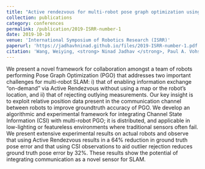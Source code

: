 ```yaml
---
title: "Active rendezvous for multi-robot pose graph optimization using sensing over Wi-Fi"
collection: publications
category: conferences
permalink: /publication/2019-ISRR-number-1
date: 2019-10-10
venue: 'International Symposium of Robotics Research (ISRR)'
paperurl: 'https://jadhavhninad.github.io/files/2019-ISRR-number-1.pdf'
citation: 'Wang, Weiying, <strong> Ninad Jadhav </strong>, Paul A. Vohs, Nathan Hughes, Mark Mazumder and Stephanie Gil.'
---
```



We present a novel framework for collaboration amongst a team of robots performing Pose Graph Optimization (PGO) that addresses two important challenges for multi-robot SLAM: i) that of enabling information exchange “on-demand” via Active Rendezvous without using a map or the robot’s location, and ii) that of rejecting outlying measurements. Our key insight is to exploit relative position data present in the communication channel between robots to improve groundtruth accuracy of PGO. We develop an algorithmic and experimental framework for integrating Channel State Information (CSI) with multi-robot PGO; it is distributed, and applicable in low-lighting or featureless environments where traditional sensors often fail. We present extensive experimental results on actual robots and observe that using Active Rendezvous results in a 64% reduction in ground truth pose error and that using CSI observations to aid outlier rejection reduces ground truth pose error by 32%. These results show the potential of integrating communication as a novel sensor for SLAM.
